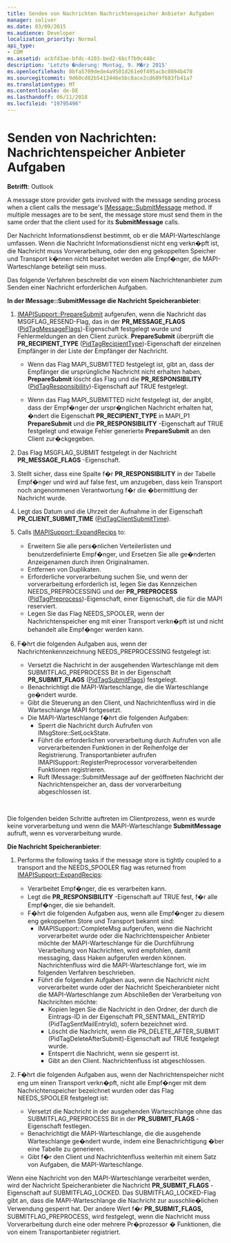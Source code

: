 ```yaml
---
title: Senden von Nachrichten Nachrichtenspeicher Anbieter Aufgaben
manager: soliver
ms.date: 03/09/2015
ms.audience: Developer
localization_priority: Normal
api_type:
- COM
ms.assetid: acbfd3ae-bfdc-4103-bed2-6bcf7b9c448c
description: 'Letzte �nderung: Montag, 9. M�rz 2015'
ms.openlocfilehash: 8bfa5709dede4a9501d261e0f495acbc0894b470
ms.sourcegitcommit: 9d60cd82b5413446e5bc8ace2cd689f683fb41a7
ms.translationtype: MT
ms.contentlocale: de-DE
ms.lasthandoff: 06/11/2018
ms.locfileid: "19795496"
---
```

# <a name="sending-messages-message-store-provider-tasks"></a>Senden von Nachrichten: Nachrichtenspeicher Anbieter Aufgaben

**Betrifft**: Outlook 
  
A message store provider gets involved with the message sending process when a client calls the message's [IMessage::SubmitMessage](imessage-submitmessage.md) method. If multiple messages are to be sent, the message store must send them in the same order that the client used for its **SubmitMessage** calls. 
  
Der Nachricht Informationsdienst bestimmt, ob er die MAPI-Warteschlange umfassen. Wenn die Nachricht Informationsdienst nicht eng verkn�pft ist, die Nachricht muss Vorverarbeitung, oder den eng gekoppelten Speicher und Transport k�nnen nicht bearbeitet werden alle Empf�nger, die MAPI-Warteschlange beteiligt sein muss. 
  
Das folgende Verfahren beschreibt die von einem Nachrichtenanbieter zum Senden einer Nachricht erforderlichen Aufgaben. 
  
**In der IMessage::SubmitMessage die Nachricht Speicheranbieter**:
  
1. [IMAPISupport::PrepareSubmit](imapisupport-preparesubmit.md) aufgerufen, wenn die Nachricht das MSGFLAG_RESEND-Flag, das in der **PR_MESSAGE_FLAGS** ([PidTagMessageFlags](pidtagmessageflags-canonical-property.md))-Eigenschaft festgelegt wurde und Fehlermeldungen an den Client zurück. **PrepareSubmit** überprüft die **PR_RECIPIENT_TYPE** ([PidTagRecipientType](pidtagrecipienttype-canonical-property.md))-Eigenschaft der einzelnen Empfänger in der Liste der Empfänger der Nachricht.
    
   - Wenn das Flag MAPI_SUBMITTED festgelegt ist, gibt an, dass der Empfänger die ursprüngliche Nachricht nicht erhalten haben, **PrepareSubmit** löscht das Flag und die **PR_RESPONSIBILITY** ([PidTagResponsibility](pidtagresponsibility-canonical-property.md))-Eigenschaft auf TRUE festgelegt. 
    
   - Wenn das Flag MAPI_SUBMITTED nicht festgelegt ist, der angibt, dass der Empf�nger der urspr�nglichen Nachricht erhalten hat, �ndert die Eigenschaft **PR_RECIPIENT_TYPE** in MAPI_P1 **PrepareSubmit** und die **PR_RESPONSIBILITY** -Eigenschaft auf TRUE festgelegt und etwaige Fehler generierte **PrepareSubmit** an den Client zur�ckgegeben. 
    
2. Das Flag MSGFLAG_SUBMIT festgelegt in der Nachricht **PR_MESSAGE_FLAGS** -Eigenschaft. 
    
3. Stellt sicher, dass eine Spalte f�r **PR_RESPONSIBILITY** in der Tabelle Empf�nger und wird auf false fest, um anzugeben, dass kein Transport noch angenommenen Verantwortung f�r die �bermittlung der Nachricht wurde. 
    
4. Legt das Datum und die Uhrzeit der Aufnahme in der Eigenschaft **PR_CLIENT_SUBMIT_TIME** ([PidTagClientSubmitTime](pidtagclientsubmittime-canonical-property.md)).
    
5. Calls [IMAPISupport::ExpandRecips](imapisupport-expandrecips.md) to: 
    
   - Erweitern Sie alle pers�nlichen Verteilerlisten und benutzerdefinierte Empf�nger, und Ersetzen Sie alle ge�nderten Anzeigenamen durch ihren Originalnamen.
   - Entfernen von Duplikaten.
   - Erforderliche vorverarbeitung suchen Sie, und wenn der vorverarbeitung erforderlich ist, legen Sie das Kennzeichen NEEDS_PREPROCESSING und der **PR_PREPROCESS** ([PidTagPreprocess](pidtagpreprocess-canonical-property.md))-Eigenschaft, einer Eigenschaft, die für die MAPI reserviert. 
   - Legen Sie das Flag NEEDS_SPOOLER, wenn der Nachrichtenspeicher eng mit einer Transport verkn�pft ist und nicht behandelt alle Empf�nger werden kann. 
    
6. F�hrt die folgenden Aufgaben aus, wenn der Nachrichtenkennzeichnung NEEDS_PREPROCESSING festgelegt ist:
    
   - Versetzt die Nachricht in der ausgehenden Warteschlange mit dem SUBMITFLAG_PREPROCESS Bit in der Eigenschaft **PR_SUBMIT_FLAGS** ([PidTagSubmitFlags](pidtagsubmitflags-canonical-property.md)) festgelegt.
   - Benachrichtigt die MAPI-Warteschlange, die die Warteschlange ge�ndert wurde.
   - Gibt die Steuerung an den Client, und Nachrichtenfluss wird in die Warteschlange MAPI fortgesetzt. 
   - Die MAPI-Warteschlange f�hrt die folgenden Aufgaben:
     - Sperrt die Nachricht durch Aufrufen von IMsgStore::SetLockState. 
     - Führt die erforderlichen vorverarbeitung durch Aufrufen von alle vorverarbeitenden Funktionen in der Reihenfolge der Registrierung. Transportanbieter aufrufen IMAPISupport::RegisterPreprocessor vorverarbeitenden Funktionen registrieren. 
     - Ruft IMessage::SubmitMessage auf der geöffneten Nachricht der Nachrichtenspeicher an, dass der vorverarbeitung abgeschlossen ist.

<br/>

Die folgenden beiden Schritte auftreten im Clientprozess, wenn es wurde keine vorverarbeitung und wenn die MAPI-Warteschlange **SubmitMessage** aufruft, wenn es vorverarbeitung wurde. 

**Die Nachricht Speicheranbieter**:

1. Performs the following tasks if the message store is tightly coupled to a transport and the NEEDS_SPOOLER flag was returned from [IMAPISupport::ExpandRecips](imapisupport-expandrecips.md):
    
   - Verarbeitet Empf�nger, die es verarbeiten kann.
   - Legt die **PR_RESPONSIBILITY** -Eigenschaft auf TRUE fest, f�r alle Empf�nger, die sie behandelt. 
   - F�hrt die folgenden Aufgaben aus, wenn alle Empf�nger zu diesem eng gekoppelten Store und Transport bekannt sind:
     - IMAPISupport::CompleteMsg aufgerufen, wenn die Nachricht vorverarbeitet wurde oder die Nachrichtenspeicher Anbieter möchte der MAPI-Warteschlange für die Durchführung Verarbeitung von Nachrichten, wird empfohlen, damit messaging, dass Haken aufgerufen werden können. Nachrichtenfluss wird die MAPI-Warteschlange fort, wie im folgenden Verfahren beschrieben.  
     - Führt die folgenden Aufgaben aus, wenn die Nachricht nicht vorverarbeitet wurde oder der Nachricht Speicheranbieter nicht die MAPI-Warteschlange zum Abschließen der Verarbeitung von Nachrichten möchte:
       - Kopien legen Sie die Nachricht in den Ordner, der durch die Eintrags-ID in der Eigenschaft PR_SENTMAIL_ENTRYID (PidTagSentMailEntryId), sofern bezeichnet wird.
       - Löscht die Nachricht, wenn die PR_DELETE_AFTER_SUBMIT (PidTagDeleteAfterSubmit)-Eigenschaft auf TRUE festgelegt wurde.
       - Entsperrt die Nachricht, wenn sie gesperrt ist.
       - Gibt an den Client. Nachrichtenfluss ist abgeschlossen. 
   
2. F�hrt die folgenden Aufgaben aus, wenn der Nachrichtenspeicher nicht eng um einen Transport verkn�pft, nicht alle Empf�nger mit dem Nachrichtenspeicher bezeichnet wurden oder das Flag NEEDS_SPOOLER festgelegt ist:
    
   - Versetzt die Nachricht in der ausgehenden Warteschlange ohne das SUBMITFLAG_PREPROCESS Bit in der **PR_SUBMIT_FLAGS** -Eigenschaft festlegen. 
   - Benachrichtigt die MAPI-Warteschlange, die die ausgehende Warteschlange ge�ndert wurde, indem eine Benachrichtigung �ber eine Tabelle zu generieren. 
   - Gibt f�r den Client und Nachrichtenfluss weiterhin mit einem Satz von Aufgaben, die MAPI-Warteschlange.
    
Wenn eine Nachricht von den MAPI-Warteschlange verarbeitet werden, wird der Nachricht Speicheranbieter die Nachricht **PR_SUBMIT_FLAGS** -Eigenschaft auf SUBMITFLAG_LOCKED. Das SUBMITFLAG_LOCKED-Flag gibt an, dass die MAPI-Warteschlange die Nachricht zur ausschlie�lichen Verwendung gesperrt hat. Der andere Wert f�r **PR_SUBMIT_FLAGS,** SUBMITFLAG_PREPROCESS, wird festgelegt, wenn die Nachricht muss Vorverarbeitung durch eine oder mehrere Pr�prozessor � Funktionen, die von einem Transportanbieter registriert. 
  

